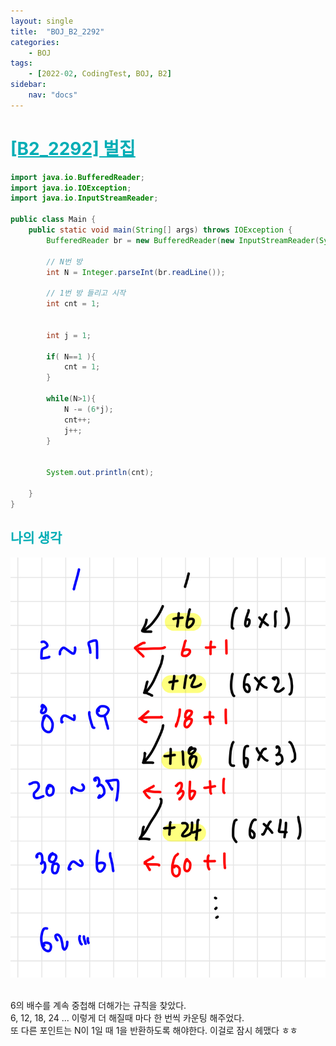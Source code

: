 ```yaml
---
layout: single
title:  "BOJ_B2_2292"
categories: 
    - BOJ
tags: 
    - [2022-02, CodingTest, BOJ, B2]
sidebar:
    nav: "docs"
---
```


# <b><a style="color:#00adb5" href="https://www.acmicpc.net/problem/2292" target=_blank>[B2_2292] 벌집</a></b>

```java
import java.io.BufferedReader;
import java.io.IOException;
import java.io.InputStreamReader;

public class Main {
    public static void main(String[] args) throws IOException {
        BufferedReader br = new BufferedReader(new InputStreamReader(System.in));

        // N번 방
        int N = Integer.parseInt(br.readLine());

        // 1번 방 들리고 시작
        int cnt = 1;


        int j = 1;

        if( N==1 ){
            cnt = 1;
        }

        while(N>1){
            N -= (6*j);
            cnt++;
            j++;
        }


        System.out.println(cnt);

    }
}
```


## <b><a style="color:#00adb5">나의 생각</a></b>
<p align="center"><img src="./../../images/BOJ_2292.jpeg"></p><br>
6의 배수를 계속 중첩해 더해가는 규칙을 찾았다.<br>
6, 12, 18, 24 ... 이렇게 더 해질때 마다 한 번씩 카운팅 해주었다.<br>
또 다른 포인트는 N이 1일 때 1을 반환하도록 해야한다. 이걸로 잠시 헤맸다 ㅎㅎ